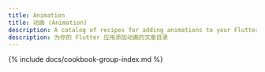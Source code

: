 ```yaml
---
title: Animation
title: 动画 (Animation)
description: A catalog of recipes for adding animations to your Flutter app.
description: 为你的 Flutter 应用添加动画的文章目录
---
```


{% include docs/cookbook-group-index.md %}
